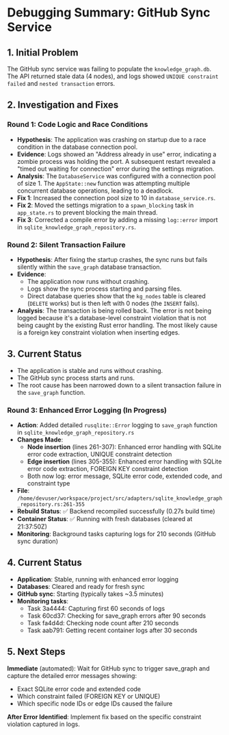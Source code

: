 # Debugging Summary: GitHub Sync Service

## 1. Initial Problem

The GitHub sync service was failing to populate the `knowledge_graph.db`. The API returned stale data (4 nodes), and logs showed `UNIQUE constraint failed` and `nested transaction` errors.

## 2. Investigation and Fixes

### Round 1: Code Logic and Race Conditions

-   **Hypothesis**: The application was crashing on startup due to a race condition in the database connection pool.
-   **Evidence**: Logs showed an "Address already in use" error, indicating a zombie process was holding the port. A subsequent restart revealed a "timed out waiting for connection" error during the settings migration.
-   **Analysis**: The `DatabaseService` was configured with a connection pool of size 1. The `AppState::new` function was attempting multiple concurrent database operations, leading to a deadlock.
-   **Fix 1**: Increased the connection pool size to 10 in `database_service.rs`.
-   **Fix 2**: Moved the settings migration to a `spawn_blocking` task in `app_state.rs` to prevent blocking the main thread.
-   **Fix 3**: Corrected a compile error by adding a missing `log::error` import in `sqlite_knowledge_graph_repository.rs`.

### Round 2: Silent Transaction Failure

-   **Hypothesis**: After fixing the startup crashes, the sync runs but fails silently within the `save_graph` database transaction.
-   **Evidence**:
    -   The application now runs without crashing.
    -   Logs show the sync process starting and parsing files.
    -   Direct database queries show that the `kg_nodes` table is cleared (`DELETE` works) but is then left with 0 nodes (the `INSERT` fails).
-   **Analysis**: The transaction is being rolled back. The error is not being logged because it's a database-level constraint violation that is not being caught by the existing Rust error handling. The most likely cause is a foreign key constraint violation when inserting edges.

## 3. Current Status

-   The application is stable and runs without crashing.
-   The GitHub sync process starts and runs.
-   The root cause has been narrowed down to a silent transaction failure in the `save_graph` function.

### Round 3: Enhanced Error Logging (In Progress)

-   **Action**: Added detailed `rusqlite::Error` logging to `save_graph` function in `sqlite_knowledge_graph_repository.rs`
-   **Changes Made**:
    -   **Node insertion** (lines 261-307): Enhanced error handling with SQLite error code extraction, UNIQUE constraint detection
    -   **Edge insertion** (lines 305-355): Enhanced error handling with SQLite error code extraction, FOREIGN KEY constraint detection
    -   Both now log: error message, SQLite error code, extended code, and constraint type
-   **File**: `/home/devuser/workspace/project/src/adapters/sqlite_knowledge_graph_repository.rs:261-355`
-   **Rebuild Status**: ✅ Backend recompiled successfully (0.27s build time)
-   **Container Status**: ✅ Running with fresh databases (cleared at 21:37:50Z)
-   **Monitoring**: Background tasks capturing logs for 210 seconds (GitHub sync duration)

## 4. Current Status

-   **Application**: Stable, running with enhanced error logging
-   **Databases**: Cleared and ready for fresh sync
-   **GitHub sync**: Starting (typically takes ~3.5 minutes)
-   **Monitoring tasks**:
    -   Task 3a4444: Capturing first 60 seconds of logs
    -   Task 60cd37: Checking for save_graph errors after 90 seconds
    -   Task fa4d4d: Checking node count after 210 seconds
    -   Task aab791: Getting recent container logs after 30 seconds

## 5. Next Steps

**Immediate** (automated): Wait for GitHub sync to trigger save_graph and capture the detailed error messages showing:
-   Exact SQLite error code and extended code
-   Which constraint failed (FOREIGN KEY or UNIQUE)
-   Which specific node IDs or edge IDs caused the failure

**After Error Identified**: Implement fix based on the specific constraint violation captured in logs.